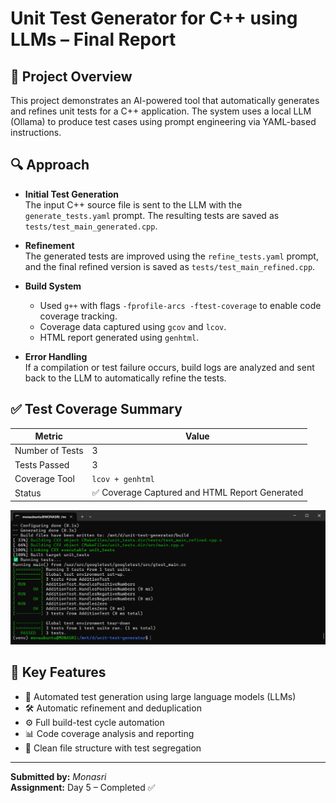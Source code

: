 # Unit Test Generator for C++ using LLMs – Final Report

## 📌 Project Overview
This project demonstrates an AI-powered tool that automatically generates and refines unit tests for a C++ application. The system uses a local LLM (Ollama) to produce test cases using prompt engineering via YAML-based instructions.

## 🔍 Approach

- **Initial Test Generation**  
  The input C++ source file is sent to the LLM with the `generate_tests.yaml` prompt. The resulting tests are saved as `tests/test_main_generated.cpp`.

- **Refinement**  
  The generated tests are improved using the `refine_tests.yaml` prompt, and the final refined version is saved as `tests/test_main_refined.cpp`.

- **Build System**  
  - Used `g++` with flags `-fprofile-arcs -ftest-coverage` to enable code coverage tracking.
  - Coverage data captured using `gcov` and `lcov`.
  - HTML report generated using `genhtml`.

- **Error Handling**  
  If a compilation or test failure occurs, build logs are analyzed and sent back to the LLM to automatically refine the tests.

## ✅ Test Coverage Summary

| Metric            | Value            |
|-------------------|------------------|
| Number of Tests   | 3                |
| Tests Passed      | 3                |
| Coverage Tool     | `lcov + genhtml` |
| Status            | ✅ Coverage Captured and HTML Report Generated |

![Test Coverage Output](https://raw.githubusercontent.com/monasri001/cpp-unit-test-generator-llm/main/test%20coverage%20output.png)


## 🚀 Key Features

- 🔧 Automated test generation using large language models (LLMs)
- 🛠️ Automatic refinement and deduplication
- ⚙️ Full build-test cycle automation
- 📊 Code coverage analysis and reporting
- 📁 Clean file structure with test segregation

---

**Submitted by:** *Monasri*  
**Assignment:** Day 5 – Completed ✅
